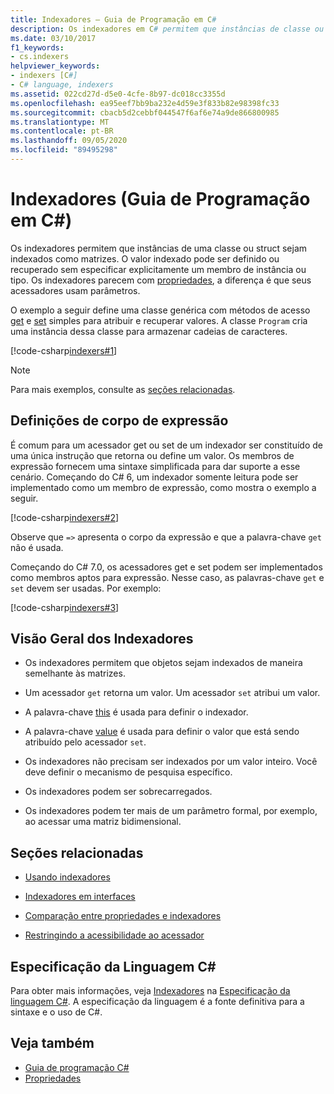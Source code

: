 ```yaml
---
title: Indexadores – Guia de Programação em C#
description: Os indexadores em C# permitem que instâncias de classe ou struct sejam indexadas como matrizes. Você pode definir ou obter o valor indexado sem especificar um tipo ou um membro de instância.
ms.date: 03/10/2017
f1_keywords:
- cs.indexers
helpviewer_keywords:
- indexers [C#]
- C# language, indexers
ms.assetid: 022cd27d-d5e0-4cfe-8b97-dc018cc3355d
ms.openlocfilehash: ea95eef7bb9ba232e4d59e3f833b82e98398fc33
ms.sourcegitcommit: cbacb5d2cebbf044547f6af6e74a9de866800985
ms.translationtype: MT
ms.contentlocale: pt-BR
ms.lasthandoff: 09/05/2020
ms.locfileid: "89495298"
---
```

# <a name="indexers-c-programming-guide"></a>Indexadores (Guia de Programação em C#)

Os indexadores permitem que instâncias de uma classe ou struct sejam indexados como matrizes. O valor indexado pode ser definido ou recuperado sem especificar explicitamente um membro de instância ou tipo. Os indexadores parecem com [propriedades](../classes-and-structs/properties.md), a diferença é que seus acessadores usam parâmetros.  

 O exemplo a seguir define uma classe genérica com métodos de acesso [get](../../language-reference/keywords/get.md) e [set](../../language-reference/keywords/set.md) simples para atribuir e recuperar valores. A classe `Program` cria uma instância dessa classe para armazenar cadeias de caracteres.  
  
 [!code-csharp[indexers#1](../../../../samples/snippets/csharp/programming-guide/indexers/indexer-1.cs)]  
  
> [!NOTE]
> Para mais exemplos, consulte as [seções relacionadas](./index.md#BKMK_RelatedSections).  
  
## <a name="expression-body-definitions"></a>Definições de corpo de expressão  

É comum para um acessador get ou set de um indexador ser constituído de uma única instrução que retorna ou define um valor. Os membros de expressão fornecem uma sintaxe simplificada para dar suporte a esse cenário. Começando do C# 6, um indexador somente leitura pode ser implementado como um membro de expressão, como mostra o exemplo a seguir.

[!code-csharp[indexers#2](../../../../samples/snippets/csharp/programming-guide/indexers/indexer-2.cs)]  

Observe que `=>` apresenta o corpo da expressão e que a palavra-chave `get` não é usada.

Começando do C# 7.0, os acessadores get e set podem ser implementados como membros aptos para expressão. Nesse caso, as palavras-chave `get` e `set` devem ser usadas. Por exemplo:

[!code-csharp[indexers#3](../../../../samples/snippets/csharp/programming-guide/indexers/indexer-3.cs)]  
  
## <a name="indexers-overview"></a>Visão Geral dos Indexadores  
  
- Os indexadores permitem que objetos sejam indexados de maneira semelhante às matrizes.  
  
- Um acessador `get` retorna um valor. Um acessador `set` atribui um valor.  
  
- A palavra-chave [this](../../language-reference/keywords/this.md) é usada para definir o indexador.  
  
- A palavra-chave [value](../../language-reference/keywords/value.md) é usada para definir o valor que está sendo atribuído pelo acessador `set`.  
  
- Os indexadores não precisam ser indexados por um valor inteiro. Você deve definir o mecanismo de pesquisa específico.  
  
- Os indexadores podem ser sobrecarregados.  
  
- Os indexadores podem ter mais de um parâmetro formal, por exemplo, ao acessar uma matriz bidimensional.  
  
## <a name="related-sections"></a><a name="BKMK_RelatedSections"></a> Seções relacionadas  
  
- [Usando indexadores](./using-indexers.md)  
  
- [Indexadores em interfaces](./indexers-in-interfaces.md)  
  
- [Comparação entre propriedades e indexadores](./comparison-between-properties-and-indexers.md)  
  
- [Restringindo a acessibilidade ao acessador](../classes-and-structs/restricting-accessor-accessibility.md)  
  
## <a name="c-language-specification"></a>Especificação da Linguagem C#  

Para obter mais informações, veja [Indexadores](~/_csharplang/spec/classes.md#indexers) na [Especificação da linguagem C#](/dotnet/csharp/language-reference/language-specification/introduction). A especificação da linguagem é a fonte definitiva para a sintaxe e o uso de C#.
  
## <a name="see-also"></a>Veja também

- [Guia de programação C#](../index.md)
- [Propriedades](../classes-and-structs/properties.md)
